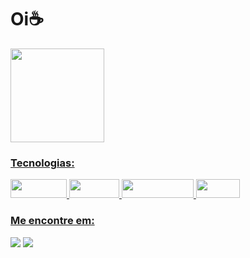 <html>
<div>          
     <h1>Oi☕</h1>
</div>
   
<img height="150em"  align="center" src="https://github-readme-stats.vercel.app/api/top-langs/?username=Tak3sh1&layout=compact&langs_count=7&theme=react" />
<a href="https://github.com/Tak3sh1">
   
<h3>Tecnologias: </h3>
<img src="https://img.shields.io/badge/HTML5-E34F26?style=for-the-badge&logo=html5&logoColor=white" width="90" height="30"/>
<img src="https://img.shields.io/badge/CSS3-1572B6?style=for-the-badge&logo=css3&logoColor=white" width="80" height="30"/>
<img src="https://img.shields.io/badge/JavaScript-323330?style=for-the-badge&logo=javascript&logoColor=F7DF1E" width="115" height="30"/>
<img src="https://img.shields.io/badge/C%23-239120?style=for-the-badge&logo=csharp&logoColor=white" width="70" height="30"/>

</div>
          
<h3> Me encontre em: </h3>
<div>
          <a href="https://www.linkedin.com/in/twkeshi" target="_blank"><img src="https://img.shields.io/badge/-LinkedIn-%230077B5?style=for-the-badge&logo=linkedin&logoColor=white" target="_blank"></a> 
              <a href="https://instagram.com/takeshi.designer?igshid=NTc4MTIwNjQ2YQ==" target=_blank"> <img src= "https://img.shields.io/badge/Instagram-E4405F?style=for-the-badge&logo=instagram&logoColor=white" target="_blank"></a>
</div>
</html>
